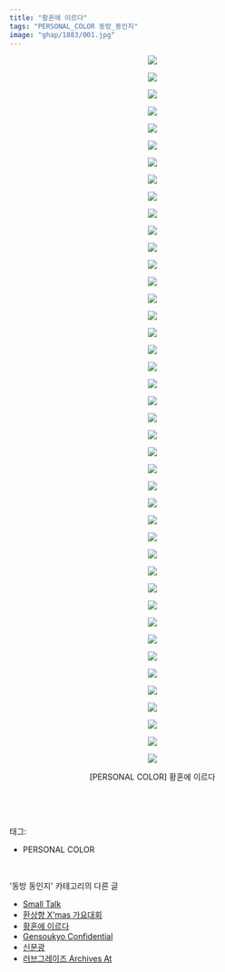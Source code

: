```yaml
---
title: "황혼에 이르다"
tags: "PERSONAL_COLOR 동방_동인지"
image: "ghap/1883/001.jpg"
---
```

<div class="article">
<p style="text-align: center; clear: none; float: none;"><img src="{{ site.nasurl }}/ghap/1883/001.jpg"/></p>
<p style="text-align: center; clear: none; float: none;"><img src="{{ site.nasurl }}/ghap/1883/002.jpg"/></p>
<p style="text-align: center; clear: none; float: none;"><img src="{{ site.nasurl }}/ghap/1883/003.jpg"/></p>
<p style="text-align: center; clear: none; float: none;"><img src="{{ site.nasurl }}/ghap/1883/004.jpg"/></p>
<p style="text-align: center; clear: none; float: none;"><img src="{{ site.nasurl }}/ghap/1883/005.jpg"/></p>
<p style="text-align: center; clear: none; float: none;"><img src="{{ site.nasurl }}/ghap/1883/006.jpg"/></p>
<p style="text-align: center; clear: none; float: none;"><img src="{{ site.nasurl }}/ghap/1883/007.jpg"/></p>
<p style="text-align: center; clear: none; float: none;"><img src="{{ site.nasurl }}/ghap/1883/008.jpg"/></p>
<p style="text-align: center; clear: none; float: none;"><img src="{{ site.nasurl }}/ghap/1883/009.jpg"/></p>
<p style="text-align: center; clear: none; float: none;"><img src="{{ site.nasurl }}/ghap/1883/010.jpg"/></p>
<p style="text-align: center; clear: none; float: none;"><img src="{{ site.nasurl }}/ghap/1883/011.jpg"/></p>
<p style="text-align: center; clear: none; float: none;"><img src="{{ site.nasurl }}/ghap/1883/012.jpg"/></p>
<p style="text-align: center; clear: none; float: none;"><img src="{{ site.nasurl }}/ghap/1883/013.jpg"/></p>
<p style="text-align: center; clear: none; float: none;"><img src="{{ site.nasurl }}/ghap/1883/014.jpg"/></p>
<p style="text-align: center; clear: none; float: none;"><img src="{{ site.nasurl }}/ghap/1883/015.jpg"/></p>
<p style="text-align: center; clear: none; float: none;"><img src="{{ site.nasurl }}/ghap/1883/016.jpg"/></p>
<p style="text-align: center; clear: none; float: none;"><img src="{{ site.nasurl }}/ghap/1883/017.jpg"/></p>
<p style="text-align: center; clear: none; float: none;"><img src="{{ site.nasurl }}/ghap/1883/018.jpg"/></p>
<p style="text-align: center; clear: none; float: none;"><img src="{{ site.nasurl }}/ghap/1883/019.jpg"/></p>
<p style="text-align: center; clear: none; float: none;"><img src="{{ site.nasurl }}/ghap/1883/020.jpg"/></p>
<p style="text-align: center; clear: none; float: none;"><img src="{{ site.nasurl }}/ghap/1883/021.jpg"/></p>
<p style="text-align: center; clear: none; float: none;"><img src="{{ site.nasurl }}/ghap/1883/022.jpg"/></p>
<p style="text-align: center; clear: none; float: none;"><img src="{{ site.nasurl }}/ghap/1883/023.jpg"/></p>
<p style="text-align: center; clear: none; float: none;"><img src="{{ site.nasurl }}/ghap/1883/024.jpg"/></p>
<p style="text-align: center; clear: none; float: none;"><img src="{{ site.nasurl }}/ghap/1883/025.jpg"/></p>
<p style="text-align: center; clear: none; float: none;"><img src="{{ site.nasurl }}/ghap/1883/026.jpg"/></p>
<p style="text-align: center; clear: none; float: none;"><img src="{{ site.nasurl }}/ghap/1883/027.jpg"/></p>
<p style="text-align: center; clear: none; float: none;"><img src="{{ site.nasurl }}/ghap/1883/028.jpg"/></p>
<p style="text-align: center; clear: none; float: none;"><img src="{{ site.nasurl }}/ghap/1883/029.jpg"/></p>
<p style="text-align: center; clear: none; float: none;"><img src="{{ site.nasurl }}/ghap/1883/030.jpg"/></p>
<p style="text-align: center; clear: none; float: none;"><img src="{{ site.nasurl }}/ghap/1883/031.jpg"/></p>
<p style="text-align: center; clear: none; float: none;"><img src="{{ site.nasurl }}/ghap/1883/032.jpg"/></p>
<p style="text-align: center; clear: none; float: none;"><img src="{{ site.nasurl }}/ghap/1883/033.jpg"/></p>
<p style="text-align: center; clear: none; float: none;"><img src="{{ site.nasurl }}/ghap/1883/034.jpg"/></p>
<p style="text-align: center; clear: none; float: none;"><img src="{{ site.nasurl }}/ghap/1883/035.jpg"/></p>
<p style="text-align: center; clear: none; float: none;"><img src="{{ site.nasurl }}/ghap/1883/036.jpg"/></p>
<p style="text-align: center; clear: none; float: none;"><img src="{{ site.nasurl }}/ghap/1883/037.jpg"/></p>
<p style="text-align: center; clear: none; float: none;"><img src="{{ site.nasurl }}/ghap/1883/038.jpg"/></p>
<p style="text-align: center; clear: none; float: none;"><img src="{{ site.nasurl }}/ghap/1883/039.jpg"/></p>
<p style="text-align: center; clear: none; float: none;"><img src="{{ site.nasurl }}/ghap/1883/040.jpg"/></p>
<p style="text-align: center; clear: none; float: none;"><img src="{{ site.nasurl }}/ghap/1883/041.jpg"/></p>
<p style="text-align: center; clear: none; float: none;"><img src="{{ site.nasurl }}/ghap/1883/042.jpg"/></p>
<p style="text-align: center; clear: none; float: none;">[PERSONAL COLOR] 황혼에 이르다</p>
<p><br/></p>
</div><br/>
<div class="tagTrail">
<p>태그: </p>
<ul>
<li>PERSONAL COLOR</li>
</ul>
</div><br/>
<div class="another">
<p>'동방 동인지' 카테고리의 다른 글</p>
<ul>
<li><a href="/2016-08-28-ghap_1885">Small Talk</a></li>
<li><a href="/2016-08-28-ghap_1884">환상향 X'mas 가요대회</a></li>
<li><a href="/2016-08-28-ghap_1883">황혼에 이르다</a></li>
<li><a href="/2016-08-28-ghap_1882">Gensoukyo Confidential</a></li>
<li><a href="/2016-08-28-ghap_1880">신문광</a></li>
<li><a href="/2016-08-28-ghap_1879">러브그레이즈 Archives At</a></li>
</ul>
</div><br/>
<div class="cb_module cb_fluid">
<div class="cb_wrt cb_profile">
</div><!-- commentList close -->
</div><br/>
